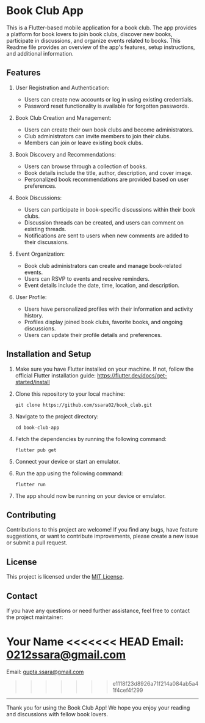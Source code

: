 <!-- # book_club

A new Flutter project.

## Getting Started

This project is a starting point for a Flutter application.

A few resources to get you started if this is your first Flutter project:

- [Lab: Write your first Flutter app](https://docs.flutter.dev/get-started/codelab)
- [Cookbook: Useful Flutter samples](https://docs.flutter.dev/cookbook)

For help getting started with Flutter development, view the
[online documentation](https://docs.flutter.dev/), which offers tutorials,
samples, guidance on mobile development, and a full API reference. -->



# Book Club App

This is a Flutter-based mobile application for a book club. The app provides a platform for book lovers to join book clubs, discover new books, participate in discussions, and organize events related to books. This Readme file provides an overview of the app's features, setup instructions, and additional information.

## Features

1. User Registration and Authentication:
   - Users can create new accounts or log in using existing credentials.
   - Password reset functionality is available for forgotten passwords.

2. Book Club Creation and Management:
   - Users can create their own book clubs and become administrators.
   - Club administrators can invite members to join their clubs.
   - Members can join or leave existing book clubs.

3. Book Discovery and Recommendations:
   - Users can browse through a collection of books.
   - Book details include the title, author, description, and cover image.
   - Personalized book recommendations are provided based on user preferences.

4. Book Discussions:
   - Users can participate in book-specific discussions within their book clubs.
   - Discussion threads can be created, and users can comment on existing threads.
   - Notifications are sent to users when new comments are added to their discussions.

5. Event Organization:
   - Book club administrators can create and manage book-related events.
   - Users can RSVP to events and receive reminders.
   - Event details include the date, time, location, and description.

6. User Profile:
   - Users have personalized profiles with their information and activity history.
   - Profiles display joined book clubs, favorite books, and ongoing discussions.
   - Users can update their profile details and preferences.

## Installation and Setup

1. Make sure you have Flutter installed on your machine. If not, follow the official Flutter installation guide: https://flutter.dev/docs/get-started/install

2. Clone this repository to your local machine:
   ```
   git clone https://github.com/ssara02/book_club.git
   ```

3. Navigate to the project directory:
   ```
   cd book-club-app
   ```

4. Fetch the dependencies by running the following command:
   ```
   flutter pub get
   ```

5. Connect your device or start an emulator.

6. Run the app using the following command:
   ```
   flutter run
   ```

7. The app should now be running on your device or emulator.

## Contributing

Contributions to this project are welcome! If you find any bugs, have feature suggestions, or want to contribute improvements, please create a new issue or submit a pull request.

## License

This project is licensed under the [MIT License](LICENSE).

## Contact

If you have any questions or need further assistance, feel free to contact the project maintainer:

Your Name
<<<<<<< HEAD
Email: 0212ssara@gmail.com
=======
Email: gupta.ssara@gmail.com
>>>>>>> e1118f23d8926a71f214a084ab5a41f4cef4f299

---

Thank you for using the Book Club App! We hope you enjoy your reading and discussions with fellow book lovers.
